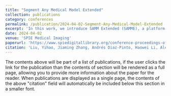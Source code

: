 ```yaml
---
title: "Segment Any Medical Model Extended"
collection: publications
category: conferences
permalink: /publication/2024-04-02-Segment-Any-Medical-Model-Extended
excerpt: 'In this work, we introduce SAMM Extended (SAMME), a platform that integrates new Segment Anything Model (SAM) variant models, adopts faster communication protocols, accommodates new interactive modes, and allows for fine-tuning of subcomponents of the models. These features can expand the potential of foundation models like SAM, and the results can be translated to applications such as image-guided therapy, mixed reality interaction, robotic navigation, and data augmentation.'
date: 2024-04-02
venue: 'SPIE Medical Imaging'
paperurl: 'https://www.spiedigitallibrary.org/conference-proceedings-of-spie/12926/129261M/Segment-any-medical-model-extended/10.1117/12.3001069.full#_=_'
citation: 'Liu, Yihao, Jiaming Zhang, Andrés Diaz-Pinto, Haowei Li, Alejandro Martin-Gomez, Amir Kheradmand, and Mehran Armand. (2024). &quot;Segment Any Medical Model Extended.&quot; <i>Medical Imaging 2024: Image Processing</i>. vol. 12926, pp. 411-422.'
---
```


The contents above will be part of a list of publications, if the user clicks the link for the publication than the contents of section will be rendered as a full page, allowing you to provide more information about the paper for the reader. When publications are displayed as a single page, the contents of the above "citation" field will automatically be included below this section in a smaller font.
